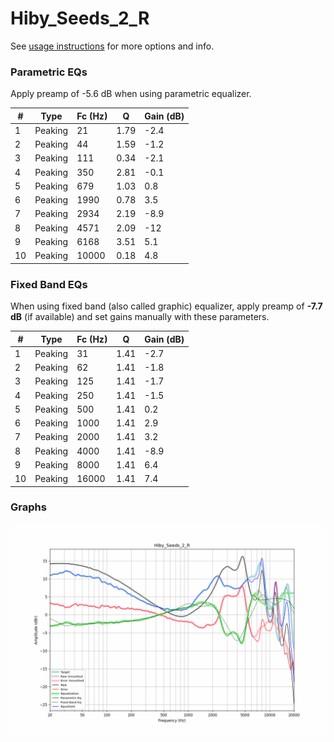 # Hiby_Seeds_2_R
See [usage instructions](https://github.com/jaakkopasanen/AutoEq#usage) for more options and info.

### Parametric EQs
Apply preamp of -5.6 dB when using parametric equalizer.

|   # | Type    |   Fc (Hz) |    Q |   Gain (dB) |
|-----|---------|-----------|------|-------------|
|   1 | Peaking |        21 | 1.79 |        -2.4 |
|   2 | Peaking |        44 | 1.59 |        -1.2 |
|   3 | Peaking |       111 | 0.34 |        -2.1 |
|   4 | Peaking |       350 | 2.81 |        -0.1 |
|   5 | Peaking |       679 | 1.03 |         0.8 |
|   6 | Peaking |      1990 | 0.78 |         3.5 |
|   7 | Peaking |      2934 | 2.19 |        -8.9 |
|   8 | Peaking |      4571 | 2.09 |       -12   |
|   9 | Peaking |      6168 | 3.51 |         5.1 |
|  10 | Peaking |     10000 | 0.18 |         4.8 |

### Fixed Band EQs
When using fixed band (also called graphic) equalizer, apply preamp of **-7.7 dB** (if available) and set gains manually with these parameters.

|   # | Type    |   Fc (Hz) |    Q |   Gain (dB) |
|-----|---------|-----------|------|-------------|
|   1 | Peaking |        31 | 1.41 |        -2.7 |
|   2 | Peaking |        62 | 1.41 |        -1.8 |
|   3 | Peaking |       125 | 1.41 |        -1.7 |
|   4 | Peaking |       250 | 1.41 |        -1.5 |
|   5 | Peaking |       500 | 1.41 |         0.2 |
|   6 | Peaking |      1000 | 1.41 |         2.9 |
|   7 | Peaking |      2000 | 1.41 |         3.2 |
|   8 | Peaking |      4000 | 1.41 |        -8.9 |
|   9 | Peaking |      8000 | 1.41 |         6.4 |
|  10 | Peaking |     16000 | 1.41 |         7.4 |

### Graphs
![](./Hiby_Seeds_2_R.png)
